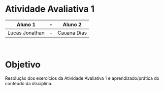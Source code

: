 # Atividade Avaliativa 1 
| Aluno 1 |     -     | Aluno 2 | 
|:------:|:------:|:------:|
|Lucas Jonathan|     -     |Cauana Dias|
<br>

# Objetivo
Resolução dos exercícios da Atividade Avaliativa 1 e aprendizado/prática do conteúdo da disciplina.
